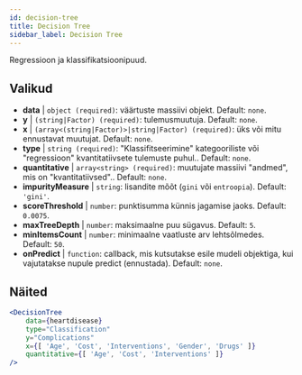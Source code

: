 ```yaml
---
id: decision-tree
title: Decision Tree
sidebar_label: Decision Tree
---
```


Regressioon ja klassifikatsioonipuud.

## Valikud

* __data__ | `object (required)`: väärtuste massiivi objekt. Default: `none`.
* __y__ | `(string|Factor) (required)`: tulemusmuutuja. Default: `none`.
* __x__ | `(array<(string|Factor)>|string|Factor) (required)`: üks või mitu ennustavat muutujat. Default: `none`.
* __type__ | `string (required)`: "Klassifitseerimine" kategooriliste või "regressioon" kvantitatiivsete tulemuste puhul.. Default: `none`.
* __quantitative__ | `array<string> (required)`: muutujate massiivi "andmed", mis on "kvantitatiivsed".. Default: `none`.
* __impurityMeasure__ | `string`: lisandite mõõt (`gini` või `entroopia`). Default: `'gini'`.
* __scoreThreshold__ | `number`: punktisumma künnis jagamise jaoks. Default: `0.0075`.
* __maxTreeDepth__ | `number`: maksimaalne puu sügavus. Default: `5`.
* __minItemsCount__ | `number`: minimaalne vaatluste arv lehtsõlmedes. Default: `50`.
* __onPredict__ | `function`: callback, mis kutsutakse esile mudeli objektiga, kui vajutatakse nupule predict (ennustada). Default: `none`.


## Näited

```jsx live
<DecisionTree 
    data={heartdisease} 
    type="Classification"
    y="Complications"
    x={[ 'Age', 'Cost', 'Interventions', 'Gender', 'Drugs' ]}
    quantitative={[ 'Age', 'Cost', 'Interventions' ]}
/>
```

